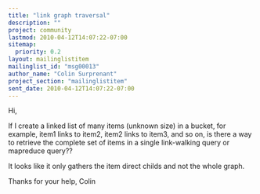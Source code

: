 ```yaml
---
title: "link graph traversal"
description: ""
project: community
lastmod: 2010-04-12T14:07:22-07:00
sitemap:
  priority: 0.2
layout: mailinglistitem
mailinglist_id: "msg00013"
author_name: "Colin Surprenant"
project_section: "mailinglistitem"
sent_date: 2010-04-12T14:07:22-07:00
---
```



Hi,

If I create a linked list of many items (unknown size) in a bucket,
for example, item1 links to item2, item2 links to item3, and so on, is
there a way to retrieve the complete set of items in a single
link-walking query or mapreduce query??

It looks like it only gathers the item direct childs and not the whole graph.

Thanks for your help,
Colin

